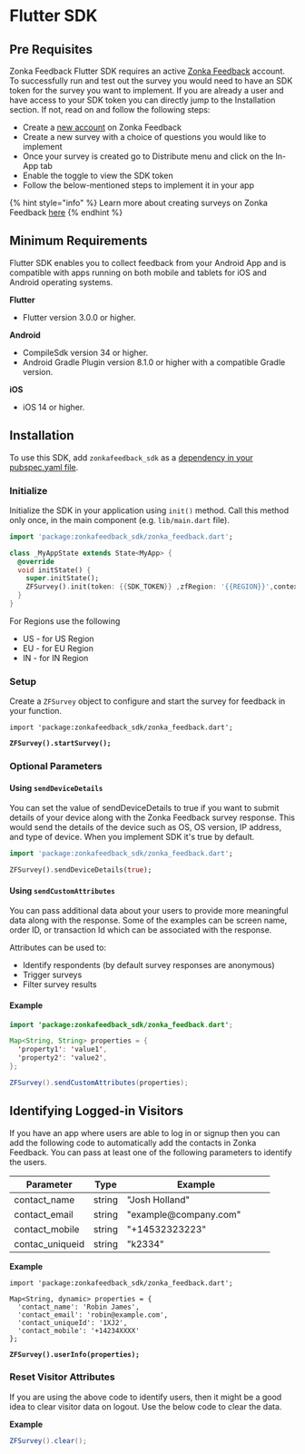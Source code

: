 # Flutter SDK

## Pre Requisites

Zonka Feedback Flutter SDK requires an active [Zonka Feedback](https://www.zonkafeedback.com/) account. To successfully run and test out the survey you would need to have an SDK token for the survey you want to implement. If you are already a user and have access to your SDK token you can directly jump to the Installation section. If not, read on and follow the following steps:

* Create a [new account](https://www.zonkafeedback.com/free-trial-signup) on Zonka Feedback
* Create a new survey with a choice of questions you would like to implement
* Once your survey is created go to Distribute menu and click on the In-App tab
* Enable the toggle to view the SDK token
* Follow the below-mentioned steps to implement it in your app

{% hint style="info" %}
Learn more about creating surveys on Zonka Feedback [here](https://help.zonkafeedback.com/en/articles/6389318-getting-started-with-zonka-feedback)
{% endhint %}



## Minimum Requirements

Flutter SDK enables you to collect feedback from your Android App and is compatible with apps running on both mobile and tablets for iOS and Android operating systems.



**Flutter**

* Flutter version 3.0.0 or higher.

**Android**

* CompileSdk version 34 or higher.
* Android Gradle Plugin version 8.1.0 or higher with a compatible Gradle version.

**iOS**

* iOS 14 or higher.

## Installation

To use this SDK, add `zonkafeedback_sdk` as a [dependency in your pubspec.yaml file](https://flutter.dev/docs/development/platform-integration/platform-channels).



### Initialize

Initialize the SDK in your application using `init()` method. Call this method only once, in the main component (e.g. `lib/main.dart` file).

```dart
import 'package:zonkafeedback_sdk/zonka_feedback.dart';

class _MyAppState extends State<MyApp> {
  @override
  void initState() {
    super.initState();
    ZFSurvey().init(token: {{SDK_TOKEN}} ,zfRegion: '{{REGION}}',context: context);;
  }
}
```

For Regions use the following

* US - for US Region
* EU - for EU Region
* IN - for IN Region

### Setup&#x20;

Create a `ZFSurvey` object to configure and start the survey for feedback in your function.

<pre class="language-dart"><code class="lang-dart">import 'package:zonkafeedback_sdk/zonka_feedback.dart';

<strong>ZFSurvey().startSurvey();
</strong></code></pre>



### Optional Parameters

#### **Using `sendDeviceDetails`**

You can set the value of sendDeviceDetails to true if you want to submit details of your device along with the Zonka Feedback survey response. This would send the details of the device such as OS, OS version, IP address, and type of device. When you implement SDK it's true by default.

```dart
import 'package:zonkafeedback_sdk/zonka_feedback.dart';

ZFSurvey().sendDeviceDetails(true);
```



#### **Using `sendCustomAttributes`**

You can pass additional data about your users to provide more meaningful data along with the response. Some of the examples can be screen name, order ID, or transaction Id which can be associated with the response.

Attributes can be used to:

* Identify respondents (by default survey responses are anonymous)
* Trigger surveys
* Filter survey results

#### Example

```java
import 'package:zonkafeedback_sdk/zonka_feedback.dart';

Map<String, String> properties = {
  'property1': 'value1',
  'property2': 'value2',
};

ZFSurvey().sendCustomAttributes(properties);
```



## Identifying Logged-in Visitors

If you have an app where users are able to log in or signup then you can add the following code to automatically add the contacts in Zonka Feedback. You can pass at least one of the following parameters to identify the users.

<table><thead><tr><th>Parameter</th><th>Type</th><th width="243.66666666666669"> Example</th></tr></thead><tbody><tr><td>contact_name</td><td>string</td><td>"Josh Holland"</td></tr><tr><td>contact_email </td><td>string</td><td>"example@company.com"</td></tr><tr><td>contact_mobile</td><td>string</td><td>"+14532323223"</td></tr><tr><td>contac_uniqueid</td><td>string</td><td>"k2334"</td></tr></tbody></table>

**Example**

<pre class="language-dart"><code class="lang-dart">import 'package:zonkafeedback_sdk/zonka_feedback.dart';

Map&#x3C;String, dynamic> properties = {
  'contact_name': 'Robin James',
  'contact_email': 'robin@example.com',
  'contact_uniqueId': '1XJ2',
  'contact_mobile': '+14234XXXX'
};

<strong>ZFSurvey().userInfo(properties);
</strong></code></pre>

### Reset Visitor Attributes

If you are using the above code to identify users, then it might be a good idea to clear visitor data on logout. Use the below code to clear the data.

**Example**

```java
ZFSurvey().clear();
```
